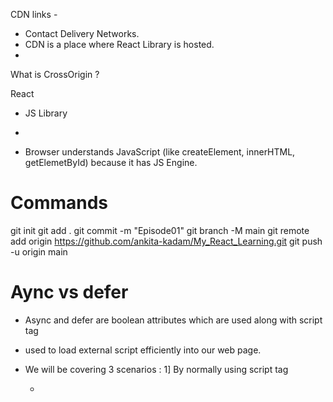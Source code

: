 CDN links -
- Contact Delivery Networks.
- CDN is a place where React Library is hosted.
- 
<script crossorigin src="https://unpkg.com/react@18/umd/react.development.js"></script>
<script crossorigin src="https://unpkg.com/react-dom@18/umd/react-dom.development.js"></script>

What is CrossOrigin ?


React
- JS Library
- 


- Browser understands JavaScript (like createElement, innerHTML, getElemetById) because it has JS Engine.

# Commands
git init
git add .
git commit -m "Episode01"
git branch -M main
git remote add origin https://github.com/ankita-kadam/My_React_Learning.git
git push -u origin main


# Aync vs defer

- Async and defer are boolean attributes which are used along with script tag 
- used to load external script efficiently into our web page.
- We will be covering  3 scenarios :
  1] By normally using script tag
    - <script src >
    - Suppose your browser is executing HTML line by line.
    - And suddenly encounters script tag over here
    - So here browser stops the browsing at that point of time 
    - Then browser sees the script tag and fetches the script tag from network 
    - and get into the browser and run/execute it there
    - After script is fully executed, HTML parsing will continue to start
    - So here JS is blocking the HTML which is not a good case

        @----------@                 @-----------@
                   @-------@@-------@
  2] By using async attribute in script tag
     -   <script async src >
     - meanwhile HTML parsing is going on. Any of the script with async tag are fetched from the network asynchronously.
     - As soon as scripts are fetched and are available in the browser. The HTML parsing stops and scripts are executed then and there
     - Once this script is executed then the HTML parsing continues like regular.
    
         @----------@        @-----------@
             @------@@------@

  3] By using defer attribute in script tag  
     - <script defer src >
     -  HTML parsing goes on and scripts are fetched in parallel.
     - and only executed once the HTML parsing is completed

         @-------------------------@
               @------@            @------@

- When you load a web page there are 2 major things are happening in browser
1.  HTML Parsing  
2.  Loading of script
    I] Fetching script from network    
   II] Executing script line by line 
        

- See Akshay's video for more understanding
